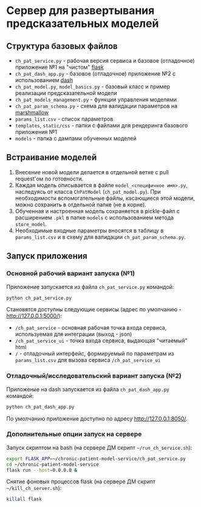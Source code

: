 # Сервер для развертывания предсказательных моделей

## Структура базовых файлов

- `ch_pat_service.py` - рабочая версия сервиса и базовое (отладочное) приложение №1 на "чистом" [flask](https://flask.palletsprojects.com/)
- `ch_pat_dash_app.py` - базовое (отладочное) приложение №2 с использованием [dash](https://plot.ly/dash/)
- `ch_pat_model.py`, `model_basics.py` - базовый класс и пример реализации предсказательной модели
- `ch_pat_models_management.py` - функции управления моделями
- `ch_pat_param_schema.py` - схема для валидации параметров на [marshmallow](https://marshmallow.readthedocs.io/)
- `params_list.csv` - список параметров
- `templates`, `static/css` - папки с файлами для рендеринга базового приложения №1
- `models` - папка с дампами обученных моделей

## Встраивание моделей

1) Внесение новой модели делается в отдельной ветке с pull request'ом по готовности.
1) Каждая модель описывается в файле `model_<специфичное имя>.py`, наследуясь от класса `ChPatModel` (`ch_pat_model.py`). При необходимости вспомогательные файлы, касающиеся этой модели, можно сохранить в отдельной папке (не в корне).
1) Обученная и настроенная модель сохраняется в pickle-файл с расширением `.pkl` в папке `models` с использованием метода `store_model`.
1) Необходимые входные параметры вносятся в таблицу в `params_list.csv` и в схему для валидации `ch_pat_param_schema.py`.

## Запуск приложения

### Основной рабочий вариант запуска (№1)

Приложение запускается из файла `ch_pat_service.py` командой:
```bash
python ch_pat_service.py
```
Становятся доступны следующие сервисы (адрес по умолчанию - http://127.0.0.1:5000/):
- `/ch_pat_service` - основная рабочая точка входа сервиса, используемая для интеграции (выход - json)
- `/ch_pat_service_ui` - точка входа сервиса, выдающая "читаемый" html
- `/` - отладочный интерфейс, формируемый по параметрам из `params_list.csv` для вызова сервиса `/ch_pat_service_ui`

### Отладочный/исследовательский вариант запуска (№2)

Приложение на dash запускается из файла `ch_pat_dash_app.py` командой:
```bash
python ch_pat_dash_app.py
```
По умолчанию приложение доступно по адресу http://127.0.0.1:8050/. 

### Дополнительные опции запуск на сервере

Запуск скриптом на bash (на сервере ДМ скрипт `~/run_ch_service.sh`):
```bash
export FLASK_APP=~/chronic-patient-model-service/ch_pat_service.py
cd ~/chronic-patient-model-service
flask run --host=0.0.0.0 &
```

Снятие фоновых процессов flask (на сервере ДМ скрипт `~/kill_ch_server.sh`):
```bash
killall flask
```
